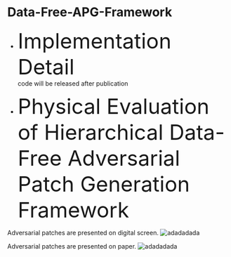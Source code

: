 # Data-Free-APG-Framework
* <font size=10> Implementation Detail</font>  
code will be released after publication  





* <font size=10> Physical Evaluation of Hierarchical Data-Free Adversarial Patch Generation Framework</font>  


Adversarial patches are presented on digital screen.
![adadadada](https://github.com/liujiawei725/Data-Free-APG-Framework/blob/main/assets/digital_screen.gif)


Adversarial patches are presented on paper.
![adadadada](https://github.com/liujiawei725/Data-Free-APG-Framework/blob/main/assets/paper.gif)
